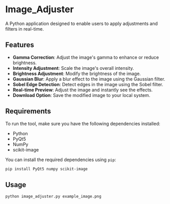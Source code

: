 # Image_Adjuster

A Python application designed to enable users to apply adjustments and filters in real-time.

## Features
- **Gamma Correction**: Adjust the image's gamma to enhance or reduce brightness.
- **Intensity Adjustment**: Scale the image's overall intensity.
- **Brightness Adjustment**: Modify the brightness of the image.
- **Gaussian Blur**: Apply a blur effect to the image using the Gaussian filter.
- **Sobel Edge Detection**: Detect edges in the image using the Sobel filter.
- **Real-time Preview**: Adjust the image and instantly see the effects.
- **Download Option**: Save the modified image to your local system.

## Requirements
To run the tool, make sure you have the following dependencies installed:

- Python
- PyQt5
- NumPy
- scikit-image

You can install the required dependencies using `pip`:

```bash
pip install PyQt5 numpy scikit-image
```

## Usage

```bash
python image_adjuster.py example_image.png
```
